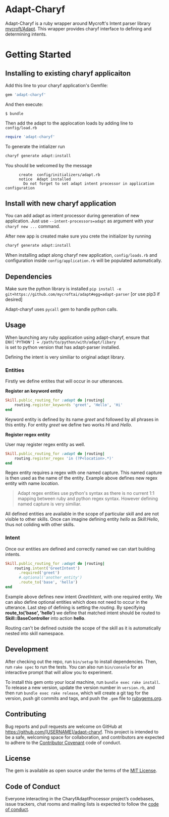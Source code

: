 # Adapt-Charyf

Adapt-Charyf is a ruby wrapper around Mycroft's Intent parser library [mycroft/Adapt](https://github.com/MycroftAI/adapt). This wrapper provides charyf interface to defining and determining intents.

# Getting Started

## Installing to existing charyf applicaiton

Add this line to your charyf application's Gemfile:

```ruby
gem 'adapt-charyf'
```

And then execute:

    $ bundle

Then add the adapt to the applocation loads by adding line to ``config/load.rb``
```ruby
require 'adapt-charyf'
```

To generate the intializer run
```bash
charyf generate adapt:install
```

You should be welcomed by the message
```
      create  config/initializers/adapt.rb
      notice  Adapt installed
		Do not forget to set adapt intent processor in application configuration
```

## Install with new charyf application
You can add adapt as intent processor during generation of new application. Just use 
``--intent-processors=adapt`` as argument with your ``charyf new ...`` command.

After new app is created make sure you crete the initializer by running
```bash
charyf generate adapt:install
```

When installing adapt along charyf new application, ``config/loads.rb`` and configuration inside ``config/application.rb`` will be populated automatically.

## Dependencies
    
Make sure the python library is installed
```pip install -e git+https://github.com/mycroftai/adapt#egg=adapt-parser``` [or use pip3 if desired]

Adapt-charyf uses ```pycall``` gem to handle python calls.

## Usage

When launching any ruby application using adapt-charyf, ensure that   
```ENV['PYTHON'] = /path/to/python/with/adapt/libary```   
is set to python version that has adapt-parser installed.

Defining the intent is very similiar to original adapt library.

### Entities

Firstly we define entites that will occur in our utterances.

**Register an keyword entity**

```ruby
Skill.public_routing_for :adapt do |routing|
    routing.register_keywords 'greet', 'Hello', 'Hi'
end
```

Keyword entity is defined by its name *greet* and followed by all phrases in this entity.
For entity *greet* we define two works *Hi* and *Hello*.

**Register regex entity**

User may register regex entity as well. 

```ruby
Skill.public_routing_for :adapt do |routing|
    routing.register_regex 'in (?P<location>.*)'
end
```

Regex entity requires a regex with one named capture. This named capture is then used as the name of the entity.
Example above defines new regex entity with name *location*.

> Adapt regex entities use python's syntax as there is no current 1:1 mapping between ruby and python regex syntax. 
However defining named capture is very similiar.

All defined entities are available in the scope of particular skill and are not visible to other skills. 
Once can imagine defining entity *hello* as *Skill:Hello*, thus not coliding with other skills.

### Intent

Once our entities are defined and correctly named we can start building intents.

```ruby
Skill.public_routing_for :adapt do |routing|
    routing.intent('GreetIntent')
      .required('greet')
      #.optional('another_entity')
      .route_to('base', 'hello')
end
```

Example above defines new intent *GreetIntent*, with one required entity. We can also define optional entities which does not need to occur in the utterance.
Last step of defining is setting the *routing*. By specifying **route_to('base', 'hello')** we define that matched intent should be routed to **Skill::BaseController** into action **hello**.

Routing can't be defined outside the scope of the skill as it is automatically nested into skill namespace.

## Development

After checking out the repo, run `bin/setup` to install dependencies. Then, run `rake spec` to run the tests. You can also run `bin/console` for an interactive prompt that will allow you to experiment.

To install this gem onto your local machine, run `bundle exec rake install`. To release a new version, update the version number in `version.rb`, and then run `bundle exec rake release`, which will create a git tag for the version, push git commits and tags, and push the `.gem` file to [rubygems.org](https://rubygems.org).

## Contributing

Bug reports and pull requests are welcome on GitHub at https://github.com/[USERNAME]/adapt-charyf. This project is intended to be a safe, welcoming space for collaboration, and contributors are expected to adhere to the [Contributor Covenant](http://contributor-covenant.org) code of conduct.

## License

The gem is available as open source under the terms of the [MIT License](http://opensource.org/licenses/MIT).

## Code of Conduct

Everyone interacting in the CharyfAdaptProcessor project’s codebases, issue trackers, chat rooms and mailing lists is expected to follow the [code of conduct](https://github.com/[USERNAME]/adapt-charyf/blob/master/CODE_OF_CONDUCT.md).
